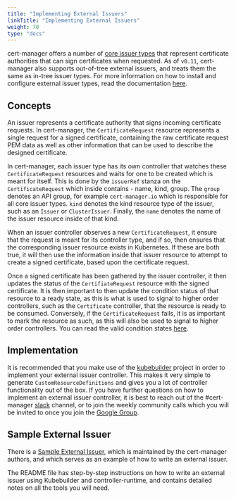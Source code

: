 ```yaml
---
title: "Implementing External Issuers"
linkTitle: "Implementing External Issuers"
weight: 70
type: "docs"
---
```


cert-manager offers a number of [core issuer
types](../../configuration/) that represent certificate authorities
that can sign certificates when requested. As of `v0.11`, cert-manager also
supports out-of-tree external issuers, and treats them the same as
in-tree issuer types. For more information on how to install and configure
external issuer types, read the documentation
[here](../../configuration/external/).

## Concepts

An issuer represents a certificate authority that signs incoming certificate
requests. In cert-manager, the `CertificateRequest` resource represents a single
request for a signed certificate, containing the raw certificate request PEM
data as well as other information that can be used to describe the designed
certificate.

In cert-manager, each issuer type has its own controller that watches these
`CertificateRequest` resources and waits for one to be created which is meant
for itself. This is done by the `issuerRef` stanza on the `CertificateRequest`
which inside contains - name, kind, group. The `group` denotes an API group, for
example `cert-manager.io` which is responsible for all core issuer types. `kind`
denotes the kind resource type of the issuer, such as an `Issuer` or
`ClusterIssuer`. Finally, the `name` denotes the name of the issuer resource
inside of that kind.

When an issuer controller observes a new `CertificateRequest`, it ensure that
the request is meant for its controller type, and if so, then ensures that the
corresponding issuer resource exists in Kubernetes. If these are both true, it
will then use the information inside that issuer resource to attempt to create a
signed certificate, based upon the certificate request.

Once a signed certificate has been gathered by the issuer controller, it then
updates the status of the `CertifiateRequest` resource with the signed
certificate. It is then important to then update the condition status of that
resource to a ready state, as this is what is used to signal to higher order
controllers, such as the `Certificate` controller, that the resource is ready to
be consumed. Conversely, if the `CertificateRequest` fails, it is as important
to mark the resource as such, as this will also be used to signal to higher
order controllers. You can read the valid condition states
[here](../../concepts/certificaterequest/#conditions).

## Implementation

It is recommended that you make use of the
[kubebuilder](https://github.com/kubernetes-sigs/kubebuilder) project in order
to implement your external issuer controller. This makes it very simple to
generate `CustomResourceDefinitions` and gives you a lot of controller
functionality out of the box. If you have further questions on how to implement
an external issuer controller, it is best to reach out of the #cert-manager
[slack](https://slack.k8s.io) channel, or to join the weekly community calls which you
will be invited to once you join the [Google
Group](https://groups.google.com/forum/#!forum/cert-manager-dev).

## Sample External Issuer

There is a [Sample External Issuer](https://github.com/cert-manager/sample-external-issuer),
which is maintained by the cert-manager authors,
and which serves as an example of how to write an external issuer.

The README file has step-by-step instructions on how to write an external issuer using Kubebuilder and controller-runtime,
and contains detailed notes on all the tools you will need.
